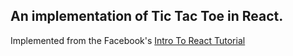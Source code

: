 ## An implementation of Tic Tac Toe in React. 

Implemented from the Facebook's [Intro To React Tutorial](https://facebook.github.io/react/tutorial/tutorial.html)